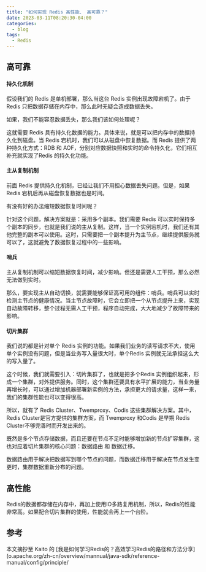 ```yaml
---
title: "如何实现 Redis 高性能、 高可靠？"
date: 2023-03-11T08:20:30-04:00
categories:
  - blog
tags:
  - Redis
---
```

## 高可靠



#### 持久化机制

假设我们的 Redis 是单机部署，那么当这台 Redis 实例出现故障宕机了。由于 Redis 只把数据存储在内存中，那么此时无疑会造成数据丢失。

如果，我们不能容忍数据丢失，那么我们该如何处理呢？

这就需要 Redis 具有持久化数据的能力。具体来说，就是可以把内存中的数据持久化到磁盘。当 Redis 宕机时，我们可以从磁盘中恢复数据。而 Redis 提供了两种持久化方式：RDB 和 AOF，分别对应数据快照和实时的命令持久化，它们相互补充就实现了Redis 的持久化功能。

#### 主从复制机制

前面 Redis 提供持久化机制，已经让我们不用担心数据丢失问题。但是，如果 Redis 宕机后再从磁盘恢复数据也是时间。

有没有好的办法缩短数据恢复时间呢？

针对这个问题，解决方案就是：采用多个副本。我们需要 Redis 可以实时保持多个副本的同步，也就是我们说的主从复制。这样，当一个实例宕机时，我们还有其他完整的副本可以使用。这时，只需要把一个副本提升为主节点，继续提供服务就可以了，这就避免了数据恢复过程中的一些影响。

#### 哨兵

主从复制机制可以缩短数据恢复时间，减少影响。但还是需要人工干预，那么必然无法做到实时。

那么，要实现主从自动切换，就需要能够保证高可用的组件：哨兵。哨兵可以实时检测主节点的健康情况。当主节点故障时，它会立即把一个从节点提升上来，实现自动故障转移，整个过程无需人工干预，程序自动完成，大大地减少了故障带来的影响。



#### 切片集群

我们说的都是针对单个 Redis 实例的功能。如果我们业务的读写请求不大，使用单个实例没有问题，但是当业务写入量很大时，单个Redis 实例就无法承担这么大的写入量了。

这个时候，我们就需要引入：切片集群了，也就是把多个Redis 实例组织起来，形成一个集群，对外提供服务。同时，这个集群还要具有水平扩展的能力，当业务量再增长时，可以通过增加机器部署新实例的方法，承担更大的请求量，这样一来，我们的集群性能也可以变得很高。

所以，就有了 Redis Cluster、Twemproxy、Codis 这些集群解决方案。其中，Redis Cluster是官方提供的集群方案，而 Twemproxy 和Codis 是早期 Redis Cluster不够完善时而开发出来的。

既然是多个节点存储数据，而且还要在节点不足时能够增加新的节点扩容集群，这也对应着切片集群的核心问题：数据路由 和 数据迁移。

数据路由用于解决把数据写到哪个节点的问题，而数据迁移用于解决在节点发生变更时，集群数据重新分布的问题。



## 高性能

Redis的数据都存储在内存中，再加上使用IO多路复用机制，所以，Redis的性能非常高。如果配合切片集群的使用，性能就会再上一个台阶。



## 参考

本文摘抄至 Kaito 的 [我是如何学习Redis的？高效学习Redis的路径和方法分享](o.apache.org/zh-cn/overview/mannual/java-sdk/reference-manual/config/principle/
